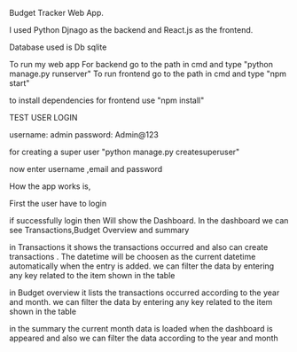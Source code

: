 Budget Tracker Web App.



I used Python Djnago as the backend and React.js as the frontend.

Database used is Db sqlite

To run my web app For backend go to the path in cmd and type "python manage.py runserver"
To run frontend go to the path in cmd and type "npm start"


to install dependencies for frontend use "npm install"




TEST USER LOGIN

username: admin
password: Admin@123


for creating a super user "python manage.py createsuperuser"

now enter username ,email and password

How the app works is,

First the user have to login

if successfully login then Will show the Dashboard. In the dashboard we can see Transactions,Budget Overview and summary

in Transactions it shows the transactions occurred and also can create transactions . The datetime will be choosen as the current datetime automatically when the entry is added.
we can filter the data by entering any key related to the item shown in the table


in Budget overview it lists the transactions occurred according to the year and month.
we can filter the data by entering any key related to the item shown in the table


in the summary the current month data is loaded when the dashboard is appeared and also we can filter the data according to the year and month

